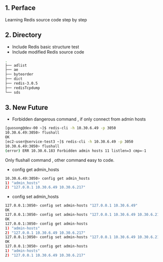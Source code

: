 ## 1. Perface

Learning Redis source code step by step

## 2. Directory 

+ Include Redis basic structure test
+ Include modified Redis source code 

```bash
.
├── adlist
├── ae
├── byteorder
├── dict
├── redis-3.0.5
├── redisTcpdump
└── sds
```

## 3. New Future

+ Forbidden dangerous command , if only connect from admin hosts

```bash
[guosong@dev-00 ~]$ redis-cli -h 10.30.6.49 -p 3050 
10.30.6.49:3050> flushall
OK
[ec2-user@service-test3 ~]$ redis-cli -h 10.30.6.49 -p 3050 
10.30.6.49:3050> flushall
(error) ERR 10.30.6.183 Forbidden admin hosts 11 listlen=3 cmp=-1
```

Only flushall command , other command easy to code.

+ config get admin_hosts

```bash
10.30.6.49:3050> config get admin_hosts
1) "admin_hosts"
2) "127.0.0.1 10.30.6.49 10.30.6.217"
```

+ config set admin_hosts

```bash
127.0.0.1:3050> config set admin-hosts "127.0.0.1 10.30.6.49"
OK
127.0.0.1:3050> config set admin-hosts "127.0.0.1 10.30.6.49 10.30.6.217"
OK
127.0.0.1:3050> config get admin-hosts
1) "admin-hosts"
2) "127.0.0.1 10.30.6.49 10.30.6.217"
127.0.0.1:3050> config set admin-hosts "127.0.0.1 10.30.6.49 10.30.6.217 127.0.0.1 10.30.6.49 10.30.6.217"
OK
127.0.0.1:3050> config get admin-hosts
1) "admin-hosts"
2) "127.0.0.1 10.30.6.49 10.30.6.217"
```
